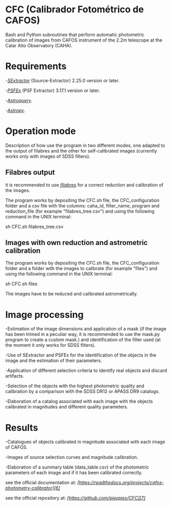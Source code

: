# CFC (Calibrador Fotométrico de CAFOS)

Bash and Python subroutines that perform automatic photometric calibration of images from CAFOS instrument of the 2.2m telescope at the Calar Alto Observatory (CAHA). 

# Requirements

-*[SExtractor][1]* (Source-Extractor) 2.25.0 version or later.

-*[PSFEx][2]* (PSF Extractor) 3.17.1 version or later.

-*[Astroquery][3]*.

-*[Astropy][4]*.

[1]: https://github.com/astromatic/sextractor
[2]: https://www.astromatic.net/software/psfex
[3]: https://astroquery.readthedocs.io/en/latest/
[4]: https://www.astropy.org/

# Operation mode

Description of how use the program in two different modes, one adapted to the output of filabres and the other for self-calibrated images (currently works only with images of SDSS filters).

## Filabres output

it is recommended to use *[filabres][5]* for a correct reduction and calibration of the images.

[5]: https://github.com/nicocardiel/filabres

The program works by depositing the CFC.sh file, the CFC_configuration folder and a csv file with the columns: caha_id, filter_name, program and reduction_file (for example "filabres_tree.csv") and using the following command in the UNIX terminal:

sh CFC.sh filabres_tree.csv

## Images with own reduction and astrometric calibration

The program works by depositing the CFC.sh file, the CFC_configuration folder and a folder with the images to calibrate (for example "files") and using the following command in the UNIX terminal:

sh CFC.sh files

The images have to be reduced and calibrated astrometrically.

# Image processing

-Estimation of the image dimensions and application of a mask (if the image has been trimed in a peculiar way, it is recommended to use the mask.py program to create a custom mask.) and identification of the filter used (at the moment it only works for SDSS filters).

-Use of SExtractor and PSFEx for the identification of the objects in the image and the estimation of their parameters.

-Application of different selection criteria to identify real objects and discard artifacts.

-Selection of the objects with the highest photometric quality and calibration by a comparison with the SDSS DR12 or APASS DR9 catalogs.

-Elaboration of a catalog associated with each image with the objects calibrated in magnitudes and different quality parameters.

# Results

-Catalogues of objects calibrated in magnitude associated with each image of CAFOS.

-Images of source selection curves and magnitude calibration.

-Elaboration of a summary table (data_table.csv) of the photometric parameters of each image and if it has been calibrated correctly.

see the official documentation at: *[https://readthedocs.org/projects/cafos-photometry-calibrator][6]*

see the official repository at: *[https://github.com/piexpiex/CFC][7]*

[6]: https://readthedocs.org/projects/cafos-photometry-calibrator/

[7]: https://github.com/piexpiex/CFC
